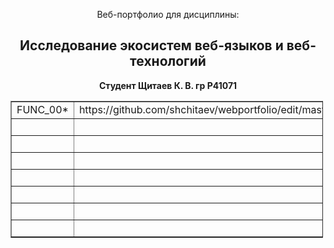<p align="center">Веб-портфолио для дисциплины:</p>
<h2 align="center"><b>Исследование экосистем веб-языков и веб-технологий</b></h2>
<p align="center"><b>Студент Щитаев К. В. гр P41071</b></p>
<table border="1" cellpadding="1" cellspacing="1" style="width: 500px">
	<tbody>
		<tr>
			<td>FUNC_00*</td>
			<td>https://github.com/shchitaev/webportfolio/edit/master/README.md</td>
		</tr>
		<tr>
			<td>&nbsp;</td>
			<td>&nbsp;</td>
		</tr>
		<tr>
			<td>&nbsp;</td>
			<td>&nbsp;</td>
		</tr>
		<tr>
			<td>&nbsp;</td>
			<td>&nbsp;</td>
		</tr>
		<tr>
			<td>&nbsp;</td>
			<td>&nbsp;</td>
		</tr>
		<tr>
			<td>&nbsp;</td>
			<td>&nbsp;</td>
		</tr>
		<tr>
			<td>&nbsp;</td>
			<td>&nbsp;</td>
		</tr>
		<tr>
			<td>&nbsp;</td>
			<td>&nbsp;</td>
		</tr>
	</tbody>
</table>
<p>&nbsp;</p>
